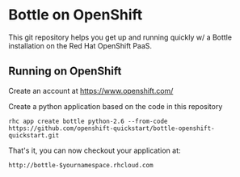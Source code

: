 Bottle on OpenShift
===================

This git repository helps you get up and running quickly w/ a Bottle installation
on the Red Hat OpenShift PaaS.


Running on OpenShift
----------------------------

Create an account at https://www.openshift.com/

Create a python application based on the code in this repository

    rhc app create bottle python-2.6 --from-code https://github.com/openshift-quickstart/bottle-openshift-quickstart.git

That's it, you can now checkout your application at:

    http://bottle-$yournamespace.rhcloud.com
